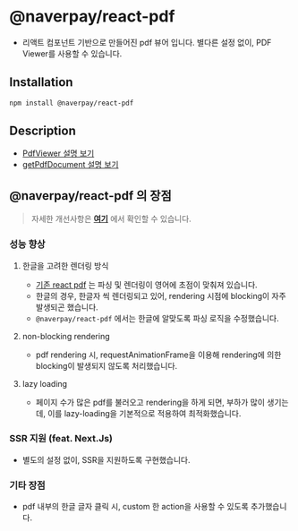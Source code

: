 # @naverpay/react-pdf

- 리액트 컴포넌트 기반으로 만들어진 pdf 뷰어 입니다. 별다른 설정 없이, PDF Viewer를 사용할 수 있습니다.

## Installation

```sh
npm install @naverpay/react-pdf
```

## Description

- [PdfViewer 설명 보기](https://github.com/NaverPayDev/pie/blob/main/packages/react-pdf/PdfViewer.md)
- [getPdfDocument 설명 보기](https://github.com/NaverPayDev/pie/blob/main/packages/react-pdf/getPdfDocument.md)

## @naverpay/react-pdf 의 장점

> 자세한 개선사항은 [**여기**](https://github.com/NaverPayDev/pie/blob/main/packages/react-pdf/개선사항.md) 에서 확인할 수 있습니다.

### 성능 향상

1. 한글을 고려한 렌더링 방식
      - [기존 react pdf](https://github.com/wojtekmaj/react-pdf) 는 파싱 및 렌더링이 영어에 초점이 맞춰져 있습니다.
      - 한글의 경우, 한글자 씩 렌더링되고 있어, rendering 시점에 blocking이 자주 발생되곤 했습니다.
      - `@naverpay/react-pdf` 에서는 한글에 알맞도록 파싱 로직을 수정했습니다.

2. non-blocking rendering
     - pdf rendering 시, requestAnimationFrame을 이용해 rendering에 의한 blocking이 발생되지 않도록 처리했습니다.

3. lazy loading
     - 페이지 수가 많은 pdf를 불러오고 rendering을 하게 되면, 부하가 많이 생기는데, 이를 lazy-loading을 기본적으로 적용하여 최적화했습니다.

### SSR 지원 (feat. Next.Js)

- 별도의 설정 없이, SSR을 지원하도록 구현했습니다.

### 기타 장점

- pdf 내부의 한글 글자 클릭 시, custom 한 action을 사용할 수 있도록 추가했습니다.
